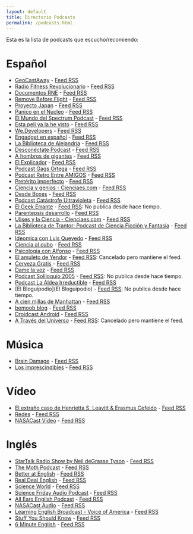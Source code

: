 ```yaml
---
layout: default
title: Directorio Podcasts
permalink: /podcasts.html
---
```


Esta es la lista de podcasts que escucho/recomiendo:

# Español

* [GeoCastAway](http://www.geocastaway.com/) - [Feed RSS](http://feeds.feedburner.com/geocastawaypodcast)
* [Radio Fitness Revolucionario](http://www.fitnessrevolucionario.com/category/radio-fitness-revolucionario/) - [Feed RSS](http://www.ivoox.com/radio-fitness-revolucionario_fg_f1115589_filtro_1.xml)
* [Documentos RNE](http://www.rtve.es/alacarta/audios/documentos-rne/) - [Feed RSS](http://www.rtve.es/podcast/radio-nacional/documentos-rne/SRDOCU.xml)
* [Remove Before Flight](http://rbf.com.es/) - [Feed RSS](http://feeds.feedburner.com/removebeforeflight)
* [Proyecto Japan](http://www.proyectojapan.com/category/podcast/) - [Feed RSS](http://www.ivoox.com/proyecto-japan_fg_f1123102_filtro_1.xml)
* [Panico en el Nucleo](http://www.panicoenelnucleo.com/) - [Feed RSS](http://feeds.feedburner.com/panicoenelnucleo-podcast)
* [El Mundo del Spectrum Podcast](http://www.elmundodelspectrum.com/el-mundo-del-spectrum-podcast.php) - [Feed RSS](http://feeds.feedburner.com/SuscripcinAIvoox/AutorElmundodelspectrum)
* [Esta peli ya la he visto](http://estapeliyalahevisto.com/) - [Feed RSS](http://estapeliyalahevisto.com/feed/podcast)
* [We.Developers](http://wedevelopers.com/) - [Feed RSS](http://feeds.feedburner.com/WeDevelopersPodcast)
* [Engadget en español](http://es.engadget.com/es-podcasts/el-podcast-de-engadget/) - [Feed RSS](http://es.engadget.com/topics/podcasts/rss.xml)
* [La Biblioteca de Alejandria](http://noticias21.libsyn.com/) - [Feed RSS](http://noticias21.libsyn.com/rss)
* [Desconéctate Podcast](http://www.desconectate.net/) - [Feed RSS](http://www.desconectate.net/feed/)
* [A hombros de gigantes](http://www.rtve.es/alacarta/audios/a-hombros-de-gigantes/) - [Feed RSS](http://www.rtve.es/api/programas/1873/audios.rss?nocache=473812500)
* [El Explicador](http://www.ivoox.com/podcast-el-explicador_sq_f138665_1.html) - [Feed RSS](http://www.ivoox.com/podcast-canal-oficial-enrique-ganem_fg_f138665_filtro_1.xml)
* [Podcast Gags Ortega](http://www.ivoox.com/podcast-podcast-gags-ortega_sq_f133632_1.html) - [Feed RSS](http://www.ivoox.com/podcast-gags-ortega_fg_f133632_filtro_1.xml)
* [Podcast Retro Entre AMIGOS](http://www.retroentreamigos.com/category/podcast/) - [Feed RSS](http://www.ivoox.com/podcast-podcast-retro-entre-amigos_fg_f138739_filtro_1.xml)
* [Pretérito imperfecto](http://www.ivoox.com/podcast-preterito-imperfecto_sq_f160919_1.html) - [Feed RSS](http://urotrosfiles.media.streamtheworld.com/otrosfiles/podcasts/468.xml)
* [Ciencia y genios - Cienciaes.com](http://cienciaes.com/biografias/) - [Feed RSS](http://feeds.feedburner.com/GeniosDeLaCiencia)
* [Desde Boxes](http://www.desdebox.es/) - [Feed RSS](http://feedpress.me/desdeboxes)
* [Podcast Catástrofe Ultravioleta](http://catastrofeultravioleta.com/) - [Feed RSS](http://feeds.feedburner.com/CatastrofeUltravioleta)
* [El Geek Errante](http://elgeekerrante.com/) - [Feed RSS](http://feeds.feedburner.com/ege_podcast?format=xml): No publica desde hace tiempo.
* [Parentepsis desarrollo](http://www.ivoox.com/podcast-parentepsis-desarrollo_sq_f1776_1.html) - [Feed RSS](http://www.ivoox.com/parentepsis-desarrollo_fg_f1776_filtro_1.xml)
* [Ulises y la Ciencia - Cienciaes.com](http://cienciaes.com/ulises/) - [Feed RSS](http://feeds.feedburner.com/Ulisesylaciencia)
* [La Biblioteca de Trantor: Podcast de Ciencia Ficción y Fantasía](http://labibliotecadetrantor.com/) - [Feed RSS](http://feeds.feedburner.com/trantor)
* [Ideomica con Luis Quevedo](http://www.luisquevedo.org/1181-2/) - [Feed RSS](http://feeds.soundcloud.com/users/soundcloud:users:14218261/sounds.rss)
* [Ciencia al cubo](http://www.rtve.es/alacarta/audios/ciencia-al-cubo/) - [Feed RSS](http://www.rtve.es/podcast/radio-5/ciencia-al-cubo/SCIECU.xml)
* [Psicología con Alfonso](http://psicologiaconalfonso.com/) - [Feed RSS](http://feeds.feedburner.com/PsicologiaConAlfonsoPodcast)
* [El amuleto de Yendor](http://yendor.es/) - [Feed RSS](http://feeds.feedburner.com/ElAmuletoDeYendor): Cancelado pero mantiene el feed.
* [Cerveza Gratis](http://cervezagratis.es/) - [Feed RSS](http://feeds.feedburner.com/cervezagratis/OGG)
* [Dame la voz](http://blog.damelavoz.es/) - [Feed RSS](http://feeds.feedburner.com/DameLaVoz)
* [Podcast Soliloquio 2005](http://www.fjromero.com/podcast/) - [Feed RSS](http://www.fjromero.com/podcast/rss.xml): No publica desde hace tiempo.
* [Podcast La Aldea Irreductible](http://podcast-irreductible.blogspot.com.es/) - [Feed RSS](http://feeds2.feedburner.com/PodcastLaAldeaIrreductible)
* [El Bloguipodio](El Bloguipodio) - [Feed RSS](http://feeds.feedburner.com/ElBloguipodio): No publica desde hace tiempo.
* [A cien millas de Manhattan](http://www.ondacero.es/audios-online/la-brujula/opinion/manhattan/) - [Feed RSS](http://www.ivoox.com/a-cien-millas-de-manhattan_fb_f_filtro_1.xml)
* [bemoob blog](http://bemoob.com/blog/category/podcast/) - [Feed RSS](Http://feeds.feedburner.com/blogbemoob)
* [Droidcast Android](http://www.droidcast.es/) - [Feed RSS](http://feeds.feedburner.com/droidcast)
* [A Través del Universo](http://universo.iaa.es/) - [Feed RSS](http://feeds.feedburner.com/ATravesDelUniverso): Cancelado pero mantiene el feed.

# Música

* [Brain Damage](http://floydpodcast.com/) - [Feed RSS](http://braindamage.libsyn.com/rss)
* [Los imprescindibles](http://www.rtve.es/alacarta/audios/los-imprescindibles/) - [Feed RSS](http://www.rtve.es/api/programas/23352/audios.rss)

# Vídeo

* [El extraño caso de Henrietta S. Leavitt & Erasmus Cefeido](http://henrietta.iaa.es/) - [Feed RSS](http://henrietta.iaa.es/feed.xml)
* [Redes](http://www.redesparalaciencia.com/programa-redes) - [Feed RSS](http://www.redesparalaciencia.com/redes.rss)
* [NASACast Video](http://www.nasa.gov/multimedia/podcasting/#.VJYSXAAA) - [Feed RSS](http://www.nasa.gov/rss/dyn/NASAcast_vodcast.rss)

# Inglés

* [StarTalk Radio Show by Neil deGrasse Tyson](http://www.startalkradio.net/) - [Feed RSS](http://www.startalkradio.net/feed/shows/)
* [The Moth Podcast](http://themoth.org/about/programs/the-moth-podcast) - [Feed RSS](http://feeds.feedburner.com/themothpodcast)
* [Better at English](http://www.betteratenglish.com/) - [Feed RSS](http://feeds.feedburner.com/BetterAtEnglish)
* [Real Deal English](http://realdealenglish.com/) - [Feed RSS](http://realdealenglish.com/feed/)
* [Science World](http://www.voanews.com/archive/science-world/latest/672/1462.html) - [Feed RSS](http://www.voanews.com/podcast/?count=50&amp;zoneId=1462)
* [Science Friday Audio Podcast](http://www.sciencefriday.com/audio/#page/full-width-list/1) - [Feed RSS](http://www.sciencefriday.com/audio/scifriaudio.xml)
* [All Ears English Podcast](http://allearsenglish.com/) - [Feed RSS](http://allearsenglish.libsyn.com/rss)
* [NASACast Audio](http://www.nasa.gov/multimedia/podcasting/#.VJYSXAAA) - [Feed RSS](http://www.nasa.gov/rss/dyn/NASAcast_podcast.rss)
* [Learning English Broadcast - Voice of America](http://learningenglish.voanews.com/archive/special-english-broadcast/latest/978/1689.html) - [Feed RSS](http://learningenglish.voanews.com/podcast/?count=20&amp;zoneId=1689)
* [Stuff You Should Know](http://www.stuffyoushouldknow.com/podcasts/) - [Feed RSS](http://www.howstuffworks.com/podcasts/stuff-you-should-know.rss)
* [6 Minute English](http://www.bbc.co.uk/worldservice/learningenglish/general/sixminute/) - [Feed RSS](http://downloads.bbc.co.uk/podcasts/worldservice/how2/rss.xml)
